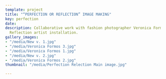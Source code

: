 ```yaml
---
template: project
title: "“PERFECTION OR REFLECTION” IMAGE MAKING"
key: perfection
date: 
description: Collaborative work with fashion photographer Veronica Formos’s Perfection
  Reflection artist installation.
gallery_images:
- "/media/New v. 1.jpg"
- "/media/Veronica Formos 3.jpg"
- "/media/Veronica Formos 1.jpg"
- "/media/New v. 2.jpg"
- "/media/Veronica Formos 2.jpg"
thumbnail: "/media/Perfection Relection Main image.jpg"

---
```

